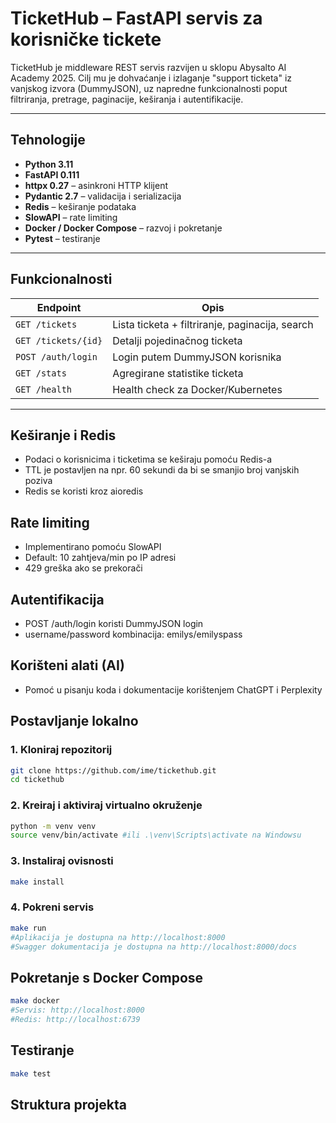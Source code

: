 # TicketHub – FastAPI servis za korisničke tickete

TicketHub je middleware REST servis razvijen u sklopu Abysalto AI Academy 2025. Cilj mu je dohvaćanje i izlaganje "support ticketa" iz vanjskog izvora (DummyJSON), uz napredne funkcionalnosti poput filtriranja, pretrage, paginacije, keširanja i autentifikacije.

---

## Tehnologije

- **Python 3.11**
- **FastAPI 0.111**
- **httpx 0.27** – asinkroni HTTP klijent
- **Pydantic 2.7** – validacija i serializacija
- **Redis** – keširanje podataka
- **SlowAPI** – rate limiting
- **Docker / Docker Compose** – razvoj i pokretanje
- **Pytest** – testiranje

---

## Funkcionalnosti

| Endpoint            | Opis                                            |
| ------------------- | ----------------------------------------------- |
| `GET /tickets`      | Lista ticketa + filtriranje, paginacija, search |
| `GET /tickets/{id}` | Detalji pojedinačnog ticketa                    |
| `POST /auth/login`  | Login putem DummyJSON korisnika                 |
| `GET /stats`        | Agregirane statistike ticketa                   |
| `GET /health`       | Health check za Docker/Kubernetes               |

---

## Keširanje i Redis

- Podaci o korisnicima i ticketima se keširaju pomoću Redis-a
- TTL je postavljen na npr. 60 sekundi da bi se smanjio broj vanjskih poziva
- Redis se koristi kroz aioredis

## Rate limiting

- Implementirano pomoću SlowAPI
- Default: 10 zahtjeva/min po IP adresi
- 429 greška ako se prekorači

## Autentifikacija

- POST /auth/login koristi DummyJSON login
- username/password kombinacija: emilys/emilyspass

## Korišteni alati (AI)

- Pomoć u pisanju koda i dokumentacije korištenjem ChatGPT i Perplexity

## Postavljanje lokalno

### 1. Kloniraj repozitorij

```bash
git clone https://github.com/ime/tickethub.git
cd tickethub
```

### 2. Kreiraj i aktiviraj virtualno okruženje

```bash
python -m venv venv
source venv/bin/activate #ili .\venv\Scripts\activate na Windowsu
```

### 3. Instaliraj ovisnosti

```bash
make install
```

### 4. Pokreni servis

```bash
make run
#Aplikacija je dostupna na http://localhost:8000
#Swagger dokumentacija je dostupna na http://localhost:8000/docs
```

## Pokretanje s Docker Compose

```bash
make docker
#Servis: http://localhost:8000
#Redis: http://localhost:6739
```

## Testiranje

```bash
make test
```

## Struktura projekta
